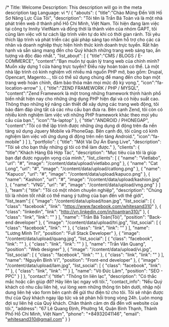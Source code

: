 /*
Title: Welcome
Description: This description will go in the meta description tag
Language: vi
*/
{
    "abouts": {
        "title":"Chào Mừng Đến Với Hồ Sơ Năng Lực Của Tôi",
        "description": "Tôi tên là Trần Bá Toàn và là một nhà phát triển web ở thành phố Hồ Chí Minh, Việt Nam. Tôi hiện đang làm việc tại công ty Innity VietNam và đồng thời là thành viên của nhóm GAPT, tôi cũng làm việc với tư cách lập trình viên tự do khi có thời gian rảnh. Tôi yêu thích lập trình và phát triển các giải pháp sáng tạo nhằm hỗ trợ cho các cá nhân và doanh nghiệp thực hiện hình thức kinh doanh trực tuyến. Rất hân hạnh và sẵn sàng mang đến cho Quý khách những trang web sáng tạo, ấn tượng và độc đáo nhất.",
        "list_about": [
            {
                "title":"CMS / BLOGS / E-COMMERCE",
                "content":"Bạn muốn tự quản lý trang web của chính mình? Muốn xây dựng 1 cửa hàng trực tuyến? Điều này hoàn toàn có thể. Là một nhà lập trình có kinh nghiệm với nhiều mã nguồn PHP mở, bao gồm: Drupal, Opencart, Magento…, tôi có thể sử dụng chúng để mang đến cho bạn một trang web hoàn chỉnh, đảm bảo thỏa mãn mọi mức độ kỳ vọng.",
                "icon":"fa-location-arrow"
            },
            {
                "title":"ZEND FRAMEWORK / PHP / MYSQL",
                "content":"Zend Framework là một trong những framework thịnh hành phổ biến nhất hiện nay cho những ứng dụng PHP hiện đại và có hiệu suất cao. Thông thạo những kỹ năng cần thiết để xây dựng các trang web động, tôi bảo đảm đáp ứng tất cả các nhu cầu bạn đưa ra. Bên cạnh Zend, tôi còn có nhiều kinh nghiệm làm việc với những PHP framework khác theo mọi yêu cầu của bạn.",
                "icon":"fa-laptop"
            },
            {
                "title":"ANDROID / PHONEGAP",
                "content":"Tôi có thể lập trình được những ứng dụng di động trên đa nền tảng sử dụng Jquery Mobile và PhoneGap. Bên cạnh đó, tôi cũng có kinh nghiệm làm việc với ứng dụng di động trên nền tảng Android.",
                "icon":"fa-mobile"
            }
        ]
    },
    "portfolio": {
        "title": "Một Vài Dự Án Đang Live",
        "description": "Tôi sẽ cho bạn thấy những gì tôi có thể làm được."
    },
    "clients": {
        "title":"Khách Hàng Đã Hợp Tác",
        "description": "Mục tiêu của tôi là giúp bạn đạt được nguyện vọng của mình.",
        "list_clients": [
            {
                "name": "Vietlabo",
                "url": "#",
                "image": "/content/data/upload/vietlabo.png"
            },
            {
                "name": "Cat Long",
                "url": "#",
                "image": "/content/data/upload/catlong.png"
            },
            {
                "name": "Kapuco",
                "url": "#",
                "image": "/content/data/upload/kapuco.png"
            },
            {
                "name": "Kashion",
                "url": "#",
                "image": "/content/data/upload/kashion.jpg"
            },
            {
                "name": "VNG",
                "url": "#",
                "image": "/content/data/upload/vng.png"
            }
        ]
    },
    "team":{
        "title": "Tôi có một nhóm chuyên nghiệp",
        "description": "Chúng tôi là nhóm tốt nhất có thể mang ý tưởng của bạn đến với thế giới",
        "list_team":[
            {
                "image": "/content/data/upload/toan.jpg",
                "list_social": [
                    {
                        "class": "facebook",
                        "link": "https://www.facebook.com/whitesand310"
                    },
                    {
                        "class": "linkedin",
                        "link": "http://vn.linkedin.com/in/toantran310/"
                    },
                    {
                        "class": "link",
                        "link": ""
                    }
                ],
                "name": "Trần Bá Toàn(Tôi)",
                "position": "Back-end developer"
            },
            {
                "image": "/content/data/upload/tri.jpg",
                "list_social": [
                    {
                        "class": "facebook",
                        "link": ""
                    },
                    {
                        "class": "link",
                        "link": ""
                    }
                ],
                "name": "Lương Minh Trí",
                "position": "Full Stack Developer"
            },
            {
                "image": "/content/data/upload/quang.jpg",
                "list_social": [
                    {
                        "class": "facebook",
                        "link": ""
                    },
                    {
                        "class": "link",
                        "link": ""
                    }
                ],
                "name": "Trần Văn Quang",
                "position": "Web designer"
            },
            {
                "image": "/content/data/upload/vi.jpg",
                "list_social": [
                    {
                        "class": "facebook",
                        "link": ""
                    },
                    {
                        "class": "link",
                        "link": ""
                    }
                ],
                "name": "Nguyễn Bình Vĩ",
                "position": "Front-end developer"
            },
            {
                "image": "/content/data/upload/lam.jpg",
                "list_social": [
                    {
                        "class": "facebook",
                        "link": ""
                    },
                    {
                        "class": "link",
                        "link": ""
                    }
                ],
                "name": "Võ Đức Lâm",
                "position": "SEO - PPC"
            }
        ]
    },
    "contact":{
        "title": "Thông tin liên lạc",
        "description": "Có thắc mắc hoặc cần giúp đỡ? Hãy liên lạc ngay với tôi.",
        "contact_info": "Nếu Quý khách có nhu cầu liên hệ, vui lòng xem những thông tin bên dưới, nhập nội dung liên hệ vào form bên cạnh để gửi thư điện tử cho tôi. Tôi sẽ nhận được thư của Quý khách ngay lập tức và sẽ phản hồi trong vòng 24h. Luôn mong đợi sự liên hệ của Quý khách. Chân thành cảm ơn đã đến với website của tôi.",
        "address": "67 Lê Quang Định, Phường 14, Quận Bình Thạnh, Thành Phố Hồ Chí Minh, Việt Nam",
        "phone": "+84932041146",
        "email": "whitesand310@gmail.com"
    }
}